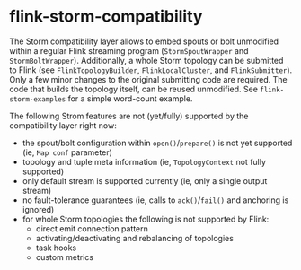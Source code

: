 # flink-storm-compatibility

The Storm compatibility layer allows to embed spouts or bolt unmodified within a regular Flink streaming program (`StormSpoutWrapper` and `StormBoltWrapper`). Additionally, a whole Storm topology can be submitted to Flink (see `FlinkTopologyBuilder`, `FlinkLocalCluster`, and `FlinkSubmitter`). Only a few minor changes to the original submitting code are required. The code that builds the topology itself, can be reused unmodified. See `flink-storm-examples` for a simple word-count example.

The following Strom features are not (yet/fully) supported by the compatibility layer right now:
* the spout/bolt configuration within `open()`/`prepare()` is not yet supported (ie, `Map conf` parameter)
* topology and tuple meta information (ie, `TopologyContext` not fully supported)
* only default stream is supported currently (ie, only a single output stream)
* no fault-tolerance guarantees (ie, calls to `ack()`/`fail()` and anchoring is ignored)
* for whole Storm topologies the following is not supported by Flink:
  * direct emit connection pattern
  * activating/deactivating and rebalancing of topologies
  * task hooks
  * custom metrics
